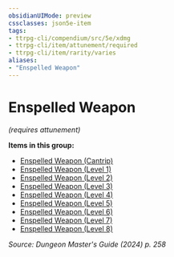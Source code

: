 ```yaml
---
obsidianUIMode: preview
cssclasses: json5e-item
tags:
- ttrpg-cli/compendium/src/5e/xdmg
- ttrpg-cli/item/attunement/required
- ttrpg-cli/item/rarity/varies
aliases: 
- "Enspelled Weapon"
---
```

# Enspelled Weapon
*(requires attunement)*  



**Items in this group:**

- [Enspelled Weapon (Cantrip)](Mechanics/items/enspelled-weapon-cantrip-xdmg.md)
- [Enspelled Weapon (Level 1)](Mechanics/items/enspelled-weapon-level-1-xdmg.md)
- [Enspelled Weapon (Level 2)](Mechanics/items/enspelled-weapon-level-2-xdmg.md)
- [Enspelled Weapon (Level 3)](Mechanics/items/enspelled-weapon-level-3-xdmg.md)
- [Enspelled Weapon (Level 4)](Mechanics/items/enspelled-weapon-level-4-xdmg.md)
- [Enspelled Weapon (Level 5)](Mechanics/items/enspelled-weapon-level-5-xdmg.md)
- [Enspelled Weapon (Level 6)](Mechanics/items/enspelled-weapon-level-6-xdmg.md)
- [Enspelled Weapon (Level 7)](Mechanics/items/enspelled-weapon-level-7-xdmg.md)
- [Enspelled Weapon (Level 8)](Mechanics/items/enspelled-weapon-level-8-xdmg.md)

*Source: Dungeon Master's Guide (2024) p. 258*